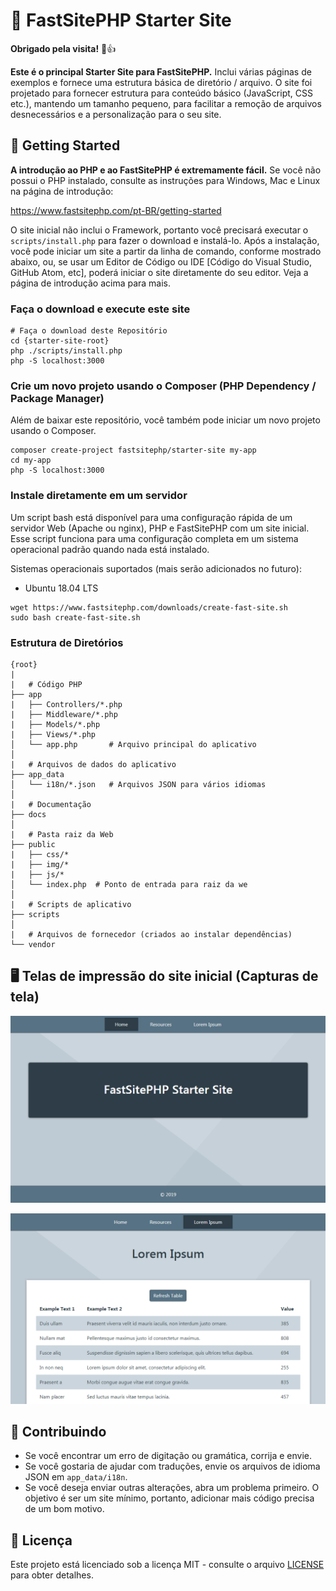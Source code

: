 # 🌟 FastSitePHP Starter Site

**Obrigado pela visita!** 🌠👍

**Este é o principal Starter Site para FastSitePHP.** Inclui várias páginas de exemplos e fornece uma estrutura básica de diretório / arquivo. O site foi projetado para fornecer estrutura para conteúdo básico (JavaScript, CSS etc.), mantendo um tamanho pequeno, para facilitar a remoção de arquivos desnecessários e a personalização para o seu site.

## :rocket: Getting Started

**A introdução ao PHP e ao FastSitePHP é extremamente fácil.** Se você não possui o PHP instalado, consulte as instruções para Windows, Mac e Linux na página de introdução:

https://www.fastsitephp.com/pt-BR/getting-started

O site inicial não inclui o Framework, portanto você precisará executar o `scripts/install.php` para fazer o download e instalá-lo. Após a instalação, você pode iniciar um site a partir da linha de comando, conforme mostrado abaixo, ou, se usar um Editor de Código ou IDE [Código do Visual Studio, GitHub Atom, etc], poderá iniciar o site diretamente do seu editor. Veja a página de introdução acima para mais.

### Faça o download e execute este site

~~~
# Faça o download deste Repositório
cd {starter-site-root}
php ./scripts/install.php
php -S localhost:3000
~~~

### Crie um novo projeto usando o Composer (PHP Dependency / Package Manager)

Além de baixar este repositório, você também pode iniciar um novo projeto usando o Composer.

~~~
composer create-project fastsitephp/starter-site my-app
cd my-app
php -S localhost:3000
~~~

### Instale diretamente em um servidor

Um script bash está disponível para uma configuração rápida de um servidor Web (Apache ou nginx), PHP e FastSitePHP com um site inicial. Esse script funciona para uma configuração completa em um sistema operacional padrão quando nada está instalado.

Sistemas operacionais suportados (mais serão adicionados no futuro):

* Ubuntu 18.04 LTS

~~~
wget https://www.fastsitephp.com/downloads/create-fast-site.sh
sudo bash create-fast-site.sh
~~~

### Estrutura de Diretórios

```
{root}
|
|   # Código PHP
├── app
|   ├── Controllers/*.php
|   ├── Middleware/*.php
|   ├── Models/*.php
|   ├── Views/*.php
│   └── app.php       # Arquivo principal do aplicativo
│
|   # Arquivos de dados do aplicativo
├── app_data
│   └── i18n/*.json   # Arquivos JSON para vários idiomas
│
|   # Documentação
├── docs
│
|   # Pasta raiz da Web
├── public
|   ├── css/*
|   ├── img/*
|   ├── js/*
│   └── index.php  # Ponto de entrada para raiz da we
│
|   # Scripts de aplicativo
├── scripts
│
|   # Arquivos de fornecedor (criados ao instalar dependências)
└── vendor
```

## :desktop_computer: Telas de impressão do site inicial (Capturas de tela)

![Página inicial do site inicial](https://raw.githubusercontent.com/fastsitephp/static-files/master/img/starter_site/2019-06-17/home-page.png)

![Página de exemplo do site inicial](https://raw.githubusercontent.com/fastsitephp/static-files/master/img/starter_site/2019-06-17/data-page.png)

## :handshake: Contribuindo

* Se você encontrar um erro de digitação ou gramática, corrija e envie.
* Se você gostaria de ajudar com traduções, envie os arquivos de idioma JSON em `app_data/i18n`.
* Se você deseja enviar outras alterações, abra um problema primeiro. O objetivo é ser um site mínimo, portanto, adicionar mais código precisa de um bom motivo.

## :memo: Licença

Este projeto está licenciado sob a licença MIT - consulte o arquivo [LICENSE](../LICENSE) para obter detalhes.

